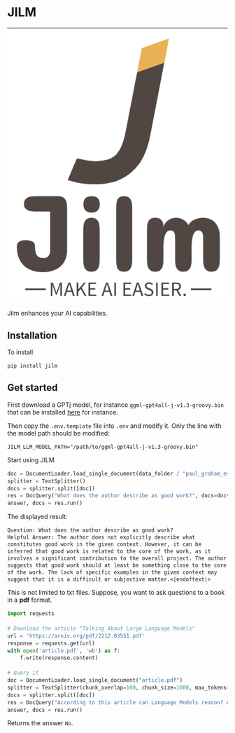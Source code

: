 # JILM

![JILM](images/jilm-logo.png)

Jilm enhances your AI capabilities.

## Installation

To install

```bash
pip install jilm
```

## Get started

First download a GPTj model, for instance `ggml-gpt4all-j-v1.3-groovy.bin` that can be installed [here](https://gpt4all.io/models/ggml-gpt4all-j-v1.3-groovy.bin) for instance.

Then copy the `.env.template` file into `.env` and modify it.
Only the line with the model path should be modified:

```
JILM_LLM_MODEL_PATH="/path/to/ggml-gpt4all-j-v1.3-groovy.bin"
```

Start using JILM

```python
doc = DocumentLoader.load_single_document(data_folder / "paul_graham_essays_worked.txt")
splitter = TextSplitter()
docs = splitter.split([doc])
res = DocQuery("What does the author describe as good work?", docs=docs)
answer, docs = res.run()
```

The displayed result:
```
Question: What does the author describe as good work?
Helpful Answer: The author does not explicitly describe what constitutes good work in the given context. However, it can be inferred that good work is related to the core of the work, as it involves a significant contribution to the overall project. The author suggests that good work should at least be something close to the core of the work. The lack of specific examples in the given context may suggest that it is a difficult or subjective matter.<|endoftext|>
```

This is not limited to txt files. Suppose, you want to ask questions to a book in a **pdf** format.

```python
import requests

# Download the article "Talking About Large Language Models"
url = 'https://arxiv.org/pdf/2212.03551.pdf'
response = requests.get(url)
with open('article.pdf', 'wb') as f:
    f.write(response.content)

# Query it
doc = DocumentLoader.load_single_document("article.pdf")
splitter = TextSplitter(chunk_overlap=100, chunk_size=1000, max_tokens=1000)
docs = splitter.split([doc])
res = DocQuery("According to this article can Language Models reason? Answer by 'yes' or 'no'.", docs=docs)
answer, docs = res.run()
```

Returns the answer `No`.
